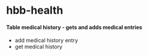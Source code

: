 # hbb-health

#### Table medical history - gets and adds medical entries
- add medical history entry
- get medical history
